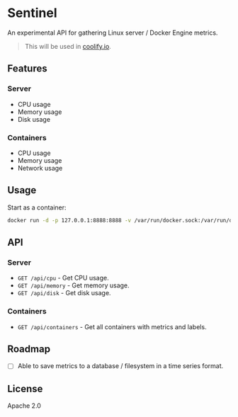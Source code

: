 # Sentinel

An experimental API for gathering Linux server / Docker Engine metrics.

> This will be used in [coolify.io](https://coolify.io).

## Features
### Server
- CPU usage
- Memory usage
- Disk usage
### Containers
- CPU usage
- Memory usage
- Network usage


## Usage
Start as a container:
```bash
docker run -d -p 127.0.0.1:8888:8888 -v /var/run/docker.sock:/var/run/docker.sock --name sentinel ghcr.io/coollabsio/sentinel:latest
```

## API
### Server
- `GET /api/cpu` - Get CPU usage.
- `GET /api/memory` - Get memory usage.
- `GET /api/disk` - Get disk usage.

### Containers
- `GET /api/containers` - Get all containers with metrics and labels.

## Roadmap

- [ ] Able to save metrics to a database / filesystem in a time series format.

## License
Apache 2.0

